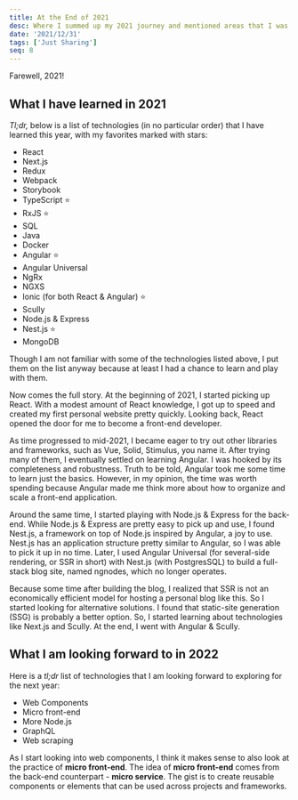 ```yaml
---
title: At the End of 2021
desc: Where I summed up my 2021 journey and mentioned areas that I was looking forward to learning in 2022.
date: '2021/12/31'
tags: ['Just Sharing']
seq: 8
---
```


Farewell, 2021!

## What I have learned in 2021

*Tl;dr,* below is a list of technologies (in no particular order) that I have learned this year, with my favorites marked with stars:

- React
- Next.js
- Redux
- Webpack 
- Storybook
- TypeScript ⭐
- RxJS ⭐
- SQL
- Java
- Docker
- Angular ⭐
- Angular Universal
- NgRx
- NGXS
- Ionic (for both React & Angular) ⭐
- Scully
- Node.js & Express
- Nest.js ⭐
- MongoDB

Though I am not familiar with some of the technologies listed above, I put them on the list anyway because at least I had a chance to learn and play with them.

Now comes the full story. At the beginning of 2021, I started picking up React. With 
 a modest amount of React knowledge, I got up to speed and created my first personal website pretty quickly. Looking back, React opened the door for me to become a front-end developer. 

As time progressed to mid-2021, I became eager to try out other libraries and frameworks, such as Vue, Solid, Stimulus, you name it. After trying many of them, I eventually settled on learning Angular. I was hooked by its completeness and robustness. Truth to be told, Angular took me some time to learn just the basics. However, in my opinion, the time was worth spending because Angular made me think more about how to organize and scale a front-end application.

Around the same time, I started playing with Node.js & Express for the back-end. While Node.js & Express are pretty easy to pick up and use, I found Nest.js, a framework on top of Node.js inspired by Angular, a joy to use. Nest.js has an application structure pretty similar to Angular, so I was able to pick it up in no time. Later, I used Angular Universal (for several-side rendering, or SSR in short) with Nest.js (with PostgresSQL) to build a full-stack blog site, named ngnodes, which no longer operates.

Because some time after building the blog, I realized that SSR is not an economically efficient model for hosting a personal blog like this. So I started looking for alternative solutions. I found that static-site generation (SSG) is probably a better option. So, I started learning about technologies like Next.js and Scully. At the end, I went with Angular & Scully.

## What I am looking forward to in 2022

Here is a *tl;dr* list of technologies that I am looking forward to exploring for the next year:

- Web Components
- Micro front-end
- More Node.js
- GraphQL
- Web scraping

As I start looking into web components, I think it makes sense to also look at the practice of **micro front-end**. The idea of **micro front-end** comes from the back-end counterpart - **micro service**. The gist is to create reusable components or elements that can be used across projects and frameworks.